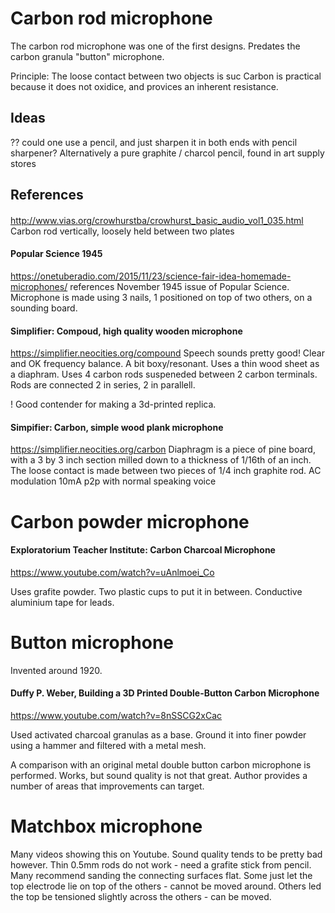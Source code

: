

# Carbon rod microphone
The carbon rod microphone was one of the first designs.
Predates the carbon granula "button" microphone.

Principle: The loose contact between two objects is suc
Carbon is practical because it does not oxidice,
and provices an inherent resistance.

## Ideas

?? could one use a pencil, and just sharpen it in both ends with pencil sharpener?
Alternatively a pure graphite / charcol pencil, found in art supply stores

## References

####
http://www.vias.org/crowhurstba/crowhurst_basic_audio_vol1_035.html
Carbon rod vertically, loosely held between two plates 

#### Popular Science 1945
https://onetuberadio.com/2015/11/23/science-fair-idea-homemade-microphones/
references November 1945 issue of Popular Science.
Microphone is made using 3 nails, 1 positioned on top of two others, on a sounding board.

#### Simplifier: Compoud, high quality wooden microphone
https://simplifier.neocities.org/compound
Speech sounds pretty good! Clear and OK frequency balance. A bit boxy/resonant.
Uses a thin wood sheet as a diaphram.
Uses 4 carbon rods suspeneded between 2 carbon terminals.
Rods are connected 2 in series, 2 in parallell.

! Good contender for making a 3d-printed replica.


#### Simpifier: Carbon, simple wood plank microphone
https://simplifier.neocities.org/carbon
Diaphragm is a piece of pine board,
with a 3 by 3 inch section milled down to a thickness of 1/16th of an inch.
The loose contact is made between two pieces of 1/4 inch graphite rod.
AC modulation 10mA p2p with normal speaking voice

# Carbon powder microphone

#### Exploratorium Teacher Institute: Carbon Charcoal Microphone
https://www.youtube.com/watch?v=uAnlmoei_Co

Uses grafite powder.
Two plastic cups to put it in between.
Conductive aluminium tape for leads.

# Button microphone

Invented around 1920.

#### Duffy P. Weber, Building a 3D Printed Double-Button Carbon Microphone
https://www.youtube.com/watch?v=8nSSCG2xCac

Used activated charcoal granulas as a base.
Ground it into finer powder using a hammer and filtered with a metal mesh.

A comparison with an original metal double button carbon microphone is performed.
Works, but sound quality is not that great.
Author provides a number of areas that improvements can target.

# Matchbox microphone

Many videos showing this on Youtube.
Sound quality tends to be pretty bad however.
Thin 0.5mm rods do not work - need a grafite stick from pencil.
Many recommend sanding the connecting surfaces flat.
Some just let the top electrode lie on top of the others - cannot be moved around.
Others led the top be tensioned slightly across the others - can be moved.



